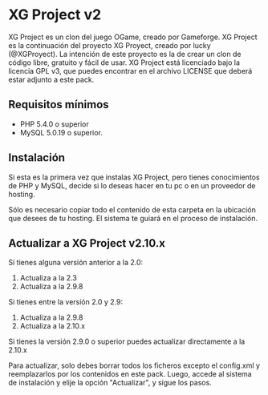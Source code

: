 # XG Project v2 #

XG Project es un clon del juego OGame, creado por Gameforge. XG Project es la continuación del proyecto XG Proyect, creado por lucky (@XGProyect). La intención de este proyecto es la de crear un clon de código libre, gratuito y fácil de usar. XG Project está licenciado bajo la licencia GPL v3, que puedes encontrar en el archivo LICENSE que deberá estar adjunto a este pack.

## Requisitos mínimos ##

* PHP 5.4.0 o superior
* MySQL 5.0.19 o superior.

## Instalación ##

Si esta es la primera vez que instalas XG Project, pero tienes conocimientos de PHP y MySQL, decide si lo deseas hacer en tu pc o en un proveedor de hosting.

Sólo es necesario copiar todo el contenido de esta carpeta en la ubicación que desees de tu hosting. El sistema te guiará en el proceso de instalación.

## Actualizar a XG Project v2.10.x

Si tienes alguna versión anterior a la 2.0:

1. Actualiza a la 2.3
2. Actualiza a la 2.9.8


Si tienes entre la versión 2.0 y 2.9:

1. Actualiza a la 2.9.8
2. Actualiza a la 2.10.x

Si tienes la versión 2.9.0 o superior puedes actualizar directamente a la 2.10.x

Para actualizar, solo debes borrar todos los ficheros excepto el config.xml y reemplazarlos por los contenidos en este pack. Luego, accede al sistema de instalación y elije la opción "Actualizar", y sigue los pasos.
